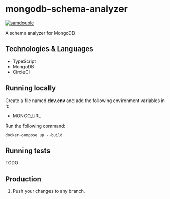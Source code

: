 # mongodb-schema-analyzer

[![samdouble](https://circleci.com/gh/samdouble/mongodb-schema-analyzer.svg?style=svg)](https://circleci.com/gh/samdouble/mongodb-schema-analyzer)

A schema analyzer for MongoDB

## Technologies & Languages

- TypeScript
- MongoDB
- CircleCI

## Running locally

Create a file named **dev.env** and add the following environment variables in it:
- MONGO_URL

Run the following command:
```
docker-compose up --build
```

## Running tests

TODO

## Production

1. Push your changes to any branch.